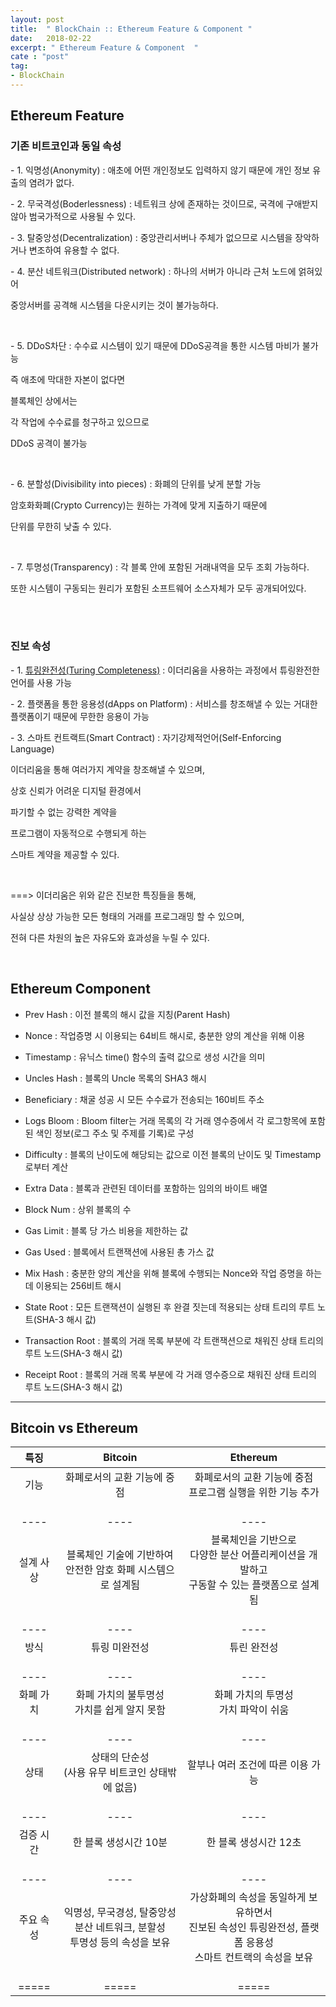 ```yaml
---
layout: post
title:  " BlockChain :: Ethereum Feature & Component "
date:   2018-02-22
excerpt: " Ethereum Feature & Component  "
cate : "post"
tag:
- BlockChain
---
```


## Ethereum Feature

### 기존 비트코인과 동일 속성

\- 1. 익명성(Anonymity) : 애초에 어떤 개인정보도 입력하지 않기 때문에 개인 정보 유출의 염려가 없다.

\- 2. 무국격성(Boderlessness) : 네트워크 상에 존재하는 것이므로, 국격에 구애받지 않아 범국가적으로 사용될 수 있다.

\- 3. 탈중앙성(Decentralization) : 중앙관리서버나 주체가 없으므로 시스템을 장악하거나 변조하여 유용할 수 없다.

\- 4. 분산 네트워크(Distributed network) : 하나의 서버가 아니라 근처 노드에 얽혀있어 

중앙서버를 공격해 시스템을 다운시키는 것이 불가능하다.

<br>

\- 5. DDoS차단 : 수수료 시스템이 있기 때문에 DDoS공격을 통한 시스템 마비가 불가능

즉 애초에 막대한 자본이 없다면

블록체인 상에서는 

각 작업에 수수료를 청구하고 있으므로 

DDoS 공격이 불가능

<br>

\- 6. 분할성(Divisibility into pieces) : 화폐의 단위를 낮게 분할 가능

암호화화폐(Crypto Currency)는 원하는 가격에 맞게 지출하기 때문에 

단위를 무한히 낮출 수 있다.

<br>

\- 7. 투명성(Transparency) : 각 블록 안에 포함된 거래내역을 모두 조회 가능하다. 

또한 시스템이 구동되는 원리가 포함된 소프트웨어 소스자체가 모두 공개되어있다.

<br>

<br>

### 진보 속성

\- 1. [튜링완전성(Turing Completeness)](https://goodgid.github.io/BlockChain-Ethereum/) : 이더리움을 사용하는 과정에서 튜링완전한 언어를 사용 가능

\- 2. 플랫폼을 통한 응용성(dApps on Platform) : 서비스를 창조해낼 수 있는 거대한 플랫폼이기 때문에 무한한 응용이 가능

\- 3. 스마트 컨트랙트(Smart Contract) : 자기강제적언어(Self-Enforcing Language)

이더리움을 통해 여러가지 계약을 창조해낼 수 있으며,

상호 신뢰가 어려운 디지털 환경에서

파기할 수 없는 강력한 계약을 

프로그램이 자동적으로 수행되게 하는

스마트 계약을 제공할 수 있다.

<br>

===> 이더리움은 위와 같은 진보한 특징들을 통해, 

사실상 상상 가능한 모든 형태의 거래를 프로그래밍 할 수 있으며,

전혀 다른 차원의 높은 자유도와 효과성을 누릴 수 있다.

<br>


## Ethereum Component 

* Prev Hash : 이전 블록의 해시 값을 지칭(Parent Hash)

* Nonce : 작업증명 시 이용되는 64비트 해시로, 충분한 양의 계산을 위해 이용

* Timestamp : 유닉스 time() 함수의 출력 값으로 생성 시간을 의미

* Uncles Hash : 블록의 Uncle 목록의 SHA3 해시

* Beneficiary : 채굴 성공 시 모든 수수료가 전송되는 160비트 주소

* Logs Bloom : Bloom filter는 거래 목록의 각 거래 영수증에서 각 로그항목에 포함된 색인 정보(로그 주소 및 주제를 기록)로 구성

* Difficulty : 블록의 난이도에 해당되는 값으로 이전 블록의 난이도 및 Timestamp로부터 계산

* Extra Data : 블록과 관련된 데이터를 포함하는 임의의 바이트 배열

* Block Num : 상위 블록의 수

* Gas Limit : 블록 당 가스 비용을 제한하는 값

* Gas Used : 블록에서 트랜잭션에 사용된 총 가스 값

* Mix Hash : 충분한 양의 계산을 위해 블록에 수행되는 Nonce와 작업 증명을 하는데 이용되는 256비트 해시

* State Root : 모든 트랜잭션이 실행된 후 완결 짓는데 적용되는 상태 트리의 루트 노트(SHA-3 해시 값)

* Transaction Root : 블록의 거래 목록 부분에 각 트랜잭션으로 채워진 상태 트리의 루트 노드(SHA-3 해시 값)

* Receipt Root : 블록의 거래 목록 부분에 각 거래 영수증으로 채워진 상태 트리의 루트 노드(SHA-3 해시 값)

---


## Bitcoin vs Ethereum

|   특징       | Bitcoin    | Ethereum |
|:-------:|:-------:|:-------:|
| 기능 <br> <br>  | 화폐로서의 교환 기능에 중점 <br> <br>  | 화폐로서의 교환 기능에 중점 <br> 프로그램 실행을 위한 기능 추가 <br> <br> |
|----|----|----|
| 설계 사상 <br> <br>   | 블록체인 기술에 기반하여 <br> 안전한 암호 화폐 시스템으로 설계됨 <br> <br>   | 블록체인을 기반으로 <br> 다양한 분산 어플리케이션을 개발하고 <br> 구동할 수 있는 플랫폼으로 설계됨 <br> <br> |
|----|----|----|
| 방식 <br> <br>  | 튜링 미완전성 <br> <br> | 튜린 완전성 <br> <br> |
|----|----|----|
| 화폐 가치 <br> <br>  | 화폐 가치의 불투명성 <br> 가치를 쉽게 알지 못함 <br> <br>  | 화폐 가치의 투명성 <br> 가치 파악이 쉬움  <br> <br> |
|----|----|----|
| 상태  <br> <br> | 상태의 단순성 <br> (사용 유무 비트코인 상태밖에 없음) <br> <br>| 할부나 여러 조건에 따른 이용 가능  <br> <br> |
|----|----|----|
| 검증 시간 <br> <br>  | 한 블록 생성시간 10분 <br> <br>  | 한 블록 생성시간 12초  <br> <br> |
|----|----|----|
| 주요 속성  <br> <br> | 익명성, 무국경성, 탈중앙성 <br> 분산 네트워크, 분할성 <br> 투명성 등의 속성을 보유  <br> <br> | 가상화폐의 속성을 동일하게 보유하면서 <br> 진보된 속성인 튜링완전성, 플랫폼 응용성 <br> 스마트 컨트랙의 속성을 보유  <br> <br> |
|=====|=====|=====|



